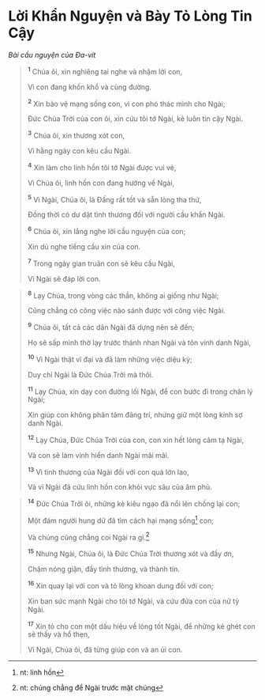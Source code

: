 # Lời Khẩn Nguyện và Bày Tỏ Lòng Tin Cậy
*Bài cầu nguyện của Ða-vít*

> <sup><b>1</b></sup> Chúa ôi, xin nghiêng tai nghe và nhậm lời con,
> 
> Vì con đang khốn khổ và cùng đường.
> 
> <sup><b>2</b></sup> Xin bảo vệ mạng sống con, vì con phó thác mình cho Ngài;
> 
> Ðức Chúa Trời của con ôi, xin cứu tôi tớ Ngài, kẻ luôn tin cậy Ngài.
> 
> <sup><b>3</b></sup> Chúa ôi, xin thương xót con,
> 
> Vì hằng ngày con kêu cầu Ngài.
> 
> <sup><b>4</b></sup> Xin làm cho linh hồn tôi tớ Ngài được vui vẻ,
> 
> Vì Chúa ôi, linh hồn con đang hướng về Ngài,
> 
> <sup><b>5</b></sup> Vì Ngài, Chúa ôi, là Ðấng rất tốt và sẵn lòng tha thứ,
> 
> Đồng thời có dư dật tình thương đối với người cầu khẩn Ngài.
> 
> <sup><b>6</b></sup> Chúa ôi, xin lắng nghe lời cầu nguyện của con;
> 
> Xin dủ nghe tiếng cầu xin của con.
> 
> <sup><b>7</b></sup> Trong ngày gian truân con sẽ kêu cầu Ngài,
> 
> Vì Ngài sẽ đáp lời con.
>


> <sup><b>8</b></sup> Lạy Chúa, trong vòng các thần, không ai giống như Ngài;
> 
> Cũng chẳng có công việc nào sánh được với công việc Ngài.
> 
> <sup><b>9</b></sup> Chúa ôi, tất cả các dân Ngài đã dựng nên sẽ đến;
> 
> Họ sẽ sấp mình thờ lạy trước thánh nhan Ngài và tôn vinh danh Ngài,
> 
> <sup><b>10</b></sup> Vì Ngài thật vĩ đại và đã làm những việc diệu kỳ;
> 
> Duy chỉ Ngài là Ðức Chúa Trời mà thôi.
> 
> <sup><b>11</b></sup> Lạy Chúa, xin dạy con đường lối Ngài, để con bước đi trong chân lý Ngài;
> 
> Xin giúp con không phân tâm đãng trí, nhưng giữ một lòng kính sợ danh Ngài.
> 
> <sup><b>12</b></sup> Lạy Chúa, Ðức Chúa Trời của con, con xin hết lòng cảm tạ Ngài,
> 
> Và con sẽ làm vinh hiển danh Ngài mãi mãi.
> 
> <sup><b>13</b></sup> Vì tình thương của Ngài đối với con quá lớn lao,
> 
> Và vì Ngài đã cứu linh hồn con khỏi vực sâu của âm phủ.
>


> <sup><b>14</b></sup> Ðức Chúa Trời ôi, những kẻ kiêu ngạo đã nổi lên chống lại con;
> 
> Một đám người hung dữ đã tìm cách hại mạng sống[^1] con;
> 
> Và chúng cũng chẳng coi Ngài ra gì.[^2]
> 
> <sup><b>15</b></sup> Nhưng Ngài, Chúa ôi, là Ðức Chúa Trời thương xót và đầy ơn,
> 
> Chậm nóng giận, đầy tình thương, và thành tín.
> 
> <sup><b>16</b></sup> Xin quay lại với con và tỏ lòng khoan dung đối với con;
> 
> Xin ban sức mạnh Ngài cho tôi tớ Ngài, và cứu đứa con của nữ tỳ Ngài.
> 
> <sup><b>17</b></sup> Xin tỏ cho con một dấu hiệu về lòng tốt Ngài, để những kẻ ghét con sẽ thấy và hổ thẹn,
> 
> Vì Ngài, Chúa ôi, đã từng giúp con và an ủi con.
>

[^1]: nt: linh hồn
[^2]: nt: chúng chẳng để Ngài trước mặt chúng
